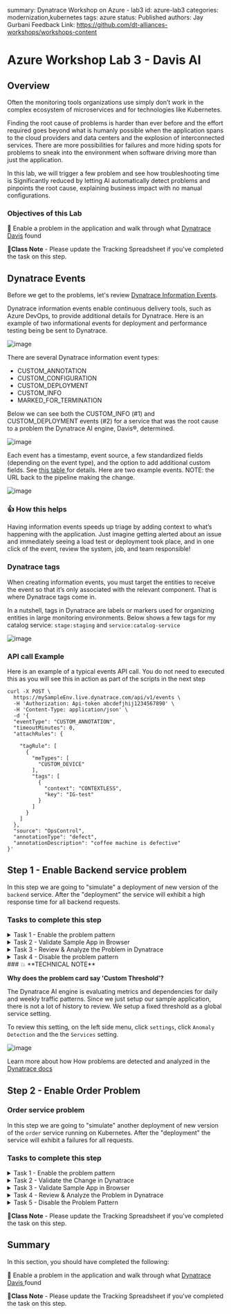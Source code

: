summary: Dynatrace Workshop on Azure - lab3
id: azure-lab3
categories: modernization,kubernetes
tags: azure
status: Published
authors: Jay Gurbani
Feedback Link: https://github.com/dt-alliances-workshops/workshops-content

# Azure Workshop Lab 3 - Davis AI

## Overview
Often the monitoring tools organizations use simply don’t work in the complex ecosystem of microservices and for technologies like Kubernetes.

Finding the root cause of problems is harder than ever before and the effort required goes beyond what is humanly possible when the application spans to the cloud providers and data centers and the explosion of interconnected services. There are more possibilities for failures and more hiding spots for problems to sneak into the environment when software driving more than just the application.

In this lab, we will trigger a few problem and see how troubleshooting time is Significantly reduced by letting AI automatically detect problems and pinpoints the root cause, explaining business impact with no manual configurations.

### Objectives of this Lab

🔷 Enable a problem in the application and walk through what [Dynatrace Davis](https://www.dynatrace.com/platform/artificial-intelligence/) found

🏫**Class Note** - Please update the Tracking Spreadsheet if you've completed the task on this step.

## Dynatrace Events

Before we get to the problems, let's review <a href="https://www.dynatrace.com/support/help/dynatrace-api/environment-api/events/post-event/" target="_blank"> Dynatrace Information Events</a>.

Dynatrace information events enable continuous delivery tools, such as Azure DevOps, to provide additional details for Dynatrace. Here is an example of two informational events for deployment and performance testing being be sent to Dynatrace.

![image](img/lab3-pipeline.png)

There are several Dynatrace information event types:
* CUSTOM_ANNOTATION
* CUSTOM_CONFIGURATION
* CUSTOM_DEPLOYMENT
* CUSTOM_INFO
* MARKED_FOR_TERMINATION

Below we can see both the CUSTOM_INFO (#1) and CUSTOM_DEPLOYMENT events (#2) for a service that was the root cause to a problem the Dynatrace AI engine, Davis®, determined.

![image](img/lab3-problemcard-events.png)

Each event has a timestamp, event source, a few standardized fields (depending on the event type), and the option to add additional custom fields.  See <a href="https://www.dynatrace.com/support/help/shortlink/api-events-post-event#parameters-mapping" target="_blank"> this table </a> for details.  Here are two example events.  NOTE: the URL back to the pipeline making the change.

![image](img/lab3-event-examples.png)

### 👍 How this helps

Having information events speeds up triage by adding context to what’s happening with the application. Just imagine getting alerted about an issue and immediately seeing a load test or deployment took place, and in one click of the event, review the system, job, and team responsible!

### Dynatrace tags

When creating information events, you must target the entities to receive the event so that it’s only associated with the relevant component. That is where Dynatrace tags come in.

In a nutshell, tags in Dynatrace are labels or markers used for organizing entities in large monitoring environments. Below shows a few tags for my catalog service: `stage:staging` and `service:catalog-service`

![image](img/lab3-tags.png)

### API call Example

Here is an example of a typical events API call. You do not need to executed this as you will see this in action as part of the scripts in the next step

```
curl -X POST \
  https://mySampleEnv.live.dynatrace.com/api/v1/events \
  -H 'Authorization: Api-token abcdefjhij1234567890' \
  -H 'Content-Type: application/json' \  
  -d '{
  "eventType": "CUSTOM_ANNOTATION",
  "timeoutMinutes": 0,
  "attachRules": {

    "tagRule": [
      {
        "meTypes": [
          "CUSTOM_DEVICE"
        ],
        "tags": [
          {
            "context": "CONTEXTLESS",
            "key": "IG-test"
          }
        ]
      }
    ]
  },
  "source": "OpsControl",
  "annotationType": "defect",
  "annotationDescription": "coffee machine is defective"
}'
```
## Step 1 - Enable Backend service problem

In this step we are going to "simulate" a deployment of new version of the `backend` service.  After the "deployment" the service will exhibit a high response time for all backend requests.

### Tasks to complete this step
<details><summary>Task 1 - Enable the problem pattern</summary>

To automate the version change, a unix script is provided that will do the following:
* Call the `backend/set-version` URL set the backend version
* Send a Dynatrace `CUSTOM_DEPLOYMENT` event indicating the change

From the Azure shell, run these commands to set the version:

```
cd ~/azure-modernization-dt-orders-setup/learner-scripts
./set-version.sh backend 2
```

Review the output to ensure the change was made successfully.  I should look like this with numerical values at the end for `Response Data: storedEventIds`:

```
@Azure:~/azure-modernization-dt-orders-setup/learner-scripts$ ./set-version.sh backend 2

Retrieving dt-orders-monolith Public IP
=================================================================
Setting Service Version
SERVICE         = backend
NEW_VERSION     = 2
SET_VERSION_URL = http://1.1.1.1/backend/setversion/2
=================================================================
Set backend to 2 was successful
=================================================================
Sending Dynatrace Deployment event
DT_API_URL                 = https://xxx.live.dynatrace.com/api/v1/events
DEPLOYMENT_NAME            = Set backend to version 2
DEPLOYMENT_VERSION         = 2
DEPLOYMENT_PROJECT         = dt-orders
CI_BACK_LINK               = http://1.1.1.1
=================================================================
Push Event POST_DATA
{ "eventType" : "CUSTOM_DEPLOYMENT", "source" : "Custom Unix Shell Script" , "deploymentName" : "Set backend to version 2", "deploymentVersion" : "2" , "deploymentProject" :"dt-orders" , "ciBackLink" : "http://1.1.1.1", "customProperties": { "Example Custom Property 1" : "Example Custom Value 1", "Example Custom Property 2" : "Example Custom Value 2", "Example Custom Property 3" : "Example Custom Value 3" }, "attachRules" : { "tagRule" : [ { "meTypes":["PROCESS_GROUP_INSTANCE"], "tags": [ { "context": "CONTEXTLESS", "key": "service", "value": "backend" }, { "context": "CONTEXTLESS", "key": "project", "value": "dt-orders" }, { "context": "CONTEXTLESS", "key": "stage", "value": "production" } ]} ]} } }

Response Data
{"storedEventIds":[8663164135574257870,-5988376401319068441],"storedIds":["8663164135574257870_1628095127627","-5988376401319068441_1628095127627"],"storedCorrelationIds":[]}

```
</details>
<details><summary>Task 2 - Validate Sample App in Browser</summary>

The event has the URL back to the sample application, so just click that if you don't have the sample app up already.  You should see `version 2` for the customer app now too.

![image](img/lab3-app-backend-version-2.png)
</details>
<details><summary>Task 3 - Review & Analyze the Problem in Dynatrace</summary>

Go to Dynatrace menu -> Problems, and you will probably see two problems that eventually get merged…


1. Impact summary - multiple service impact
1. Root cause

![image](img/lab3-backend-problem.png)

### Analyze problem - top findings
Click on the `Analyze Response Time Degradation` button to view the real issue with the request.

Here you can see how Dynatrace automatically analyzes the problem and lets you know whether the problem is related to code, waiting, or other services and queues.

Click in the `active wait time` line with the top findings to open the execution time breakdown detail.

![image](img/lab3-backend-analysis.png)

### Analyze problem - execution time breakdown

Dynatrace automatically shows the breakdown of the execution time.  To see more, click the `View method hotspots` button.

![image](img/lab3-backend-hotspots.png)

### Analyze problem - hot spots

Here the code call breakdown is shown and by expanding this tree, you can locate the method where the slow down is occurring.  **NOTE: You will need to expand several stack frames to get to method causing the slow down.**

![image](img/lab3-backend-analysis-trace.png)

### Analyze problem impact

From the breadcrumb menu, click on the `backend` to open the service page.

![image](img/lab3-backend-breadcrumb.png)

Then click on the response time box in the Dynamic web requests section to open the service details page.  You can see exactly when the problem started.

![image](img/lab3-backend-problem-details.png)
</details>
<details><summary>Task 4 - Disable the problem pattern</summary>

From the Azure shell run these commands to set the version back to version 1

```
cd ~/azure-modernization-dt-orders-setup/learner-scripts
./set-version.sh backend 1
```

Ensure there are numerical values at the end for `Response Data: storedEventIds` like:

```
Response Data
{"storedEventIds":[8663164135574257870,-5988376401319068441],"storedIds":["8663164135574257870_1628095127627","-5988376401319068441_1628095127627"],"storedCorrelationIds":[]}
```

By ensuring there are numberical values t the end, it validates the command ran sucessfully.
</details>
### 💥 **TECHNICAL NOTE**

**Why does the problem card say 'Custom Threshold'?**

The Dynatrace AI engine is evaluating metrics and dependencies for daily and weekly traffic patterns.  Since we just setup our sample application, there is not a lot of history to review. We setup a fixed threshold as a global service setting.

To review this setting, on the left side menu, click `settings`, click `Anomaly Detection` and the the `Services` setting.

![image](img/lab3-global-anomoly-rules.png)

Learn more about how How problems are detected and analyzed in the <a href="https://www.dynatrace.com/support/help/how-to-use-dynatrace/problem-detection-and-analysis/problem-detection/automated-multi-dimensional-baselining/" target="_blank"> Dynatrace docs </a>

## Step 2 - Enable Order Problem

### Order service problem

In this step we are going to "simulate" another deployment of new version of the `order` service running on Kubernetes.  After the "deployment" the service will exhibit a failures for all requests.

### Tasks to complete this step
<details><summary>Task 1 - Enable the problem pattern</summary>

To automate the version change, a unix script is provided that will do the following:
* Call the `order/set-version` URL to set the order-service version
* Send a Dynatrace `CUSTOM_DEPLOYMENT` event indicating the change

From the Azure shell run these commands to set the version:

```
cd ~/azure-modernization-dt-orders-setup/learner-scripts
./set-version.sh k8-order 3
```

Ensure there are numerical values at the end for `Response Data: storedEventIds` like:

```
Response Data
{"storedEventIds":[8663164135574257870,-5988376401319068441],"storedIds":["8663164135574257870_1628095127627","-5988376401319068441_1628095127627"],"storedCorrelationIds":[]}
```
</details>
<details><summary>Task 2 - Validate the Change in Dynatrace</summary>

From the left side menu, navigate to the `Releases` page.  Here you will see how Dynatrace detected the versions of monitored processes.  It may take a minute, but you will see the version change in the `Real-time inventory` section and a new event in the `Release events` section.

**NOTE** Be sure to adjust the management zone to `dt-orders-k8`

![image](img/lab3-release-order.png)

If you expand the event, you should see something like this

![image](img/lab3-release-order-event.png)
</details>
<details><summary>Task 3 - Validate Sample App in Browser</summary>

The event has the URL back to the sample application, so just click that if you don't have the sample app up already.  You should see `version 3` for the order app now too.

![image](img/lab3-app-ui-order-version-3.png)

</details>
<details><summary>Task 4 - Review & Analyze the Problem in Dynatrace</summary>
## 3. Review problem in Dynatrace

The problem may take a minute to show up, but this is what the problem will look like once it does. Also, you may see two problems that eventually get merged into one as Dynatrace is performing the problem analysis.

1. Problem card windows and impact summary
1. Root cause
1. Deployment event as additional context

![image](img/lab3-order-problem.png)

### Analyze problem

Referring to #4 in the picture above, click on the `Analyze failure rate degradation` button.

Right away we can see that there were exceptions in the code and the `details` button can be clicked to see the code stack trace.

![image](img/lab3-order-problem-detail.png)

### Analyze problem impact

From the breadcrumb menu, click on the `order` to open the service page.

![image](img/lab3-order-menu.png)

On this page, notice the failure rate.  

![image](img/lab3-order-problem-service.png)

Then click on the failure rate box to open the service details page.  You can see exactly when the problem started.

![image](img/lab3-order-problem-requests.png)
</details>
<details><summary>Task 5 - Disable the Problem Pattern</summary>

From the Azure shell run these commands to set the version back to version 1

```
cd ~/azure-modernization-dt-orders-setup/learner-scripts
./set-version.sh k8-order 1
```

Ensure there are numerical values at the end for `Response Data: storedEventIds` like:

```
Response Data
{"storedEventIds":[8663164135574257870,-5988376401319068441],"storedIds":["8663164135574257870_1628095127627","-5988376401319068441_1628095127627"],"storedCorrelationIds":[]}
```

Dynatrace will automatically close the problem once it detects things are back to normal.x
</details>

🏫**Class Note** - Please update the Tracking Spreadsheet if you've completed the task on this step.


## Summary

In this section, you should have completed the following:

🔷 Enable a problem in the application and walk through what <a href="https://www.dynatrace.com/platform/artificial-intelligence/" target="_blank"> Dynatrace Davis </a> found

🏫**Class Note** - Please update the Tracking Spreadsheet if you've completed the task on this step.